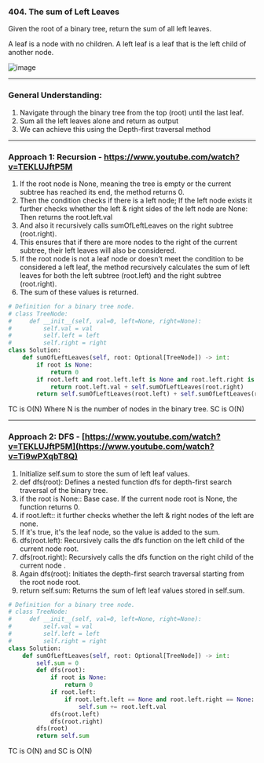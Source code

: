 ### 404. The sum of Left Leaves

Given the root of a binary tree, return the sum of all left leaves.

A leaf is a node with no children. A left leaf is a leaf that is the left child of another node.

![image](https://github.com/swethamurthy25/My-LeetCode/assets/112581595/282f3d5d-e62f-473e-b45b-31d3cc78db6b)

_______________________________________________________

### General Understanding:
1. Navigate through the binary tree from the top (root) until the last leaf.
2. Sum all the left leaves alone and return as output
3. We can achieve this using the Depth-first traversal method
________________________________________________________________________________

### Approach 1: Recursion - https://www.youtube.com/watch?v=TEKLUJftP5M

1. If the root node is None, meaning the tree is empty or the current subtree has reached its end, the method returns 0.
2. Then the condition checks if there is a left node; If the left node exists it further checks whether the
   left & right sides of the left node are None: Then returns the root.left.val
3. And also it recursively calls sumOfLeftLeaves on the right subtree (root.right).
4. This ensures that if there are more nodes to the right of the current subtree, their left leaves will also be considered.
5. If the root node is not a leaf node or doesn't meet the condition to be considered a left leaf, the method recursively
   calculates the sum of left leaves for both the left subtree (root.left) and the right subtree (root.right).
6. The sum of these values is returned.

```python
# Definition for a binary tree node.
# class TreeNode:
#     def __init__(self, val=0, left=None, right=None):
#         self.val = val
#         self.left = left
#         self.right = right
class Solution:
    def sumOfLeftLeaves(self, root: Optional[TreeNode]) -> int:
        if root is None: 
            return 0
        if root.left and root.left.left is None and root.left.right is None:
            return root.left.val + self.sumOfLeftLeaves(root.right)
        return self.sumOfLeftLeaves(root.left) + self.sumOfLeftLeaves(root.right)
```
TC is O(N) Where N is the number of nodes in the binary tree.
SC is O(N) 
_____________________________________________________________________________________________________

### Approach 2: DFS - [https://www.youtube.com/watch?v=TEKLUJftP5M](https://www.youtube.com/watch?v=Ti9wPXqbT8Q)

1. Initialize self.sum to store the sum of left leaf values.
2. def dfs(root): Defines a nested function dfs for depth-first search traversal of the binary tree.
3. if the root is None:: Base case. If the current node root is None, the function returns 0.
4. if root.left:: it further checks whether the left & right nodes of the left are none.
5. If it's true, it's the leaf node, so the value is added to the sum.
6. dfs(root.left): Recursively calls the dfs function on the left child of the current node root.
7. dfs(root.right): Recursively calls the dfs function on the right child of the current node .
8. Again dfs(root): Initiates the depth-first search traversal starting from the root node root.
9. return self.sum: Returns the sum of left leaf values stored in self.sum.

```python
# Definition for a binary tree node.
# class TreeNode:
#     def __init__(self, val=0, left=None, right=None):
#         self.val = val
#         self.left = left
#         self.right = right
class Solution:
    def sumOfLeftLeaves(self, root: Optional[TreeNode]) -> int:
        self.sum = 0
        def dfs(root):
            if root is None:
                return 0
            if root.left:
                if root.left.left == None and root.left.right == None:
                    self.sum += root.left.val
            dfs(root.left)
            dfs(root.right)
        dfs(root)
        return self.sum
```
TC is O(N) and SC is O(N)
